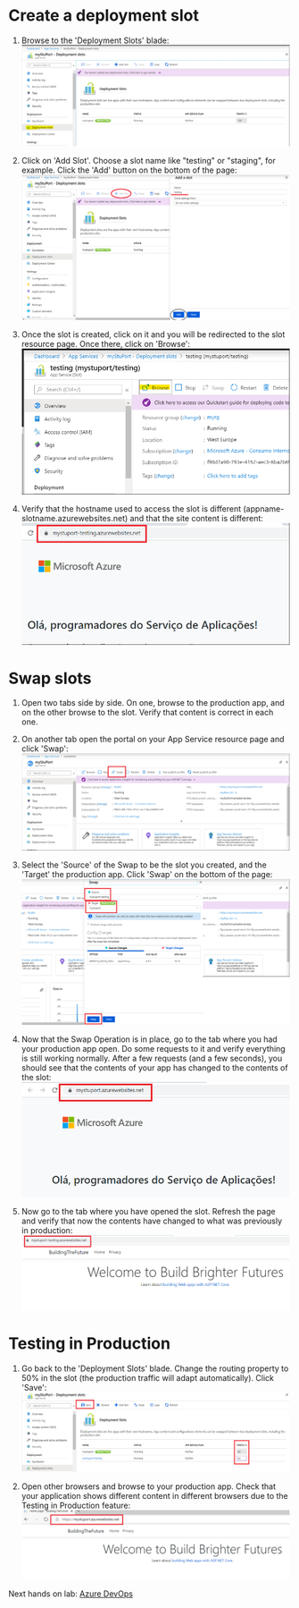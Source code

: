 # Create a deployment slot

1. Browse to the 'Deployment Slots' blade:
![GitHub Logo](../Images/SlotsBlade.png)

2. Click on 'Add Slot'. Choose a slot name like "testing" or "staging", for example. Click the 'Add' button on the bottom of the page:
![GitHub Logo](../Images/CreateSlot.png)

3. Once the slot is created, click on it and you will be redirected to the slot resource page. Once there, click on 'Browse':
![GitHub Logo](../Images/Slot.png)

4. Verify that the hostname used to access the slot is different (appname-slotname.azurewebsites.net) and that the site content is different:
![GitHub Logo](../Images/SlotSite.png)

# Swap slots

1. Open two tabs side by side. On one, browse to the production app, and on the other browse to the slot. Verify that content is correct in each one.

2. On another tab open the portal on your App Service resource page and click 'Swap':
![GitHub Logo](../Images/Swap.png)

3. Select the 'Source' of the Swap to be the slot you created, and the 'Target' the production app. Click 'Swap' on the bottom of the page:
![GitHub Logo](../Images/SwapOp.png)

4. Now that the Swap Operation is in place, go to the tab where you had your production app open. Do some requests to it and verify everything is still working normally. After a few requests (and a few seconds), you should see that the contents of your app has changed to the contents of the slot:
![GitHub Logo](../Images/Changes.png)

5. Now go to the tab where you have opened the slot. Refresh the page and verify that now the contents have changed to what was previously in production:
![GitHub Logo](../Images/ChangesSlot.png)


# Testing in Production

1. Go back to the 'Deployment Slots' blade. Change the routing property to 50% in the slot (the production traffic will adapt automatically). Click 'Save':
![GitHub Logo](../Images/Routing.png)

2. Open other browsers and browse to your production app. Check that your application shows different content in different browsers due to the Testing in Production feature:
![GitHub Logo](../Images/TestingProd.png)

Next hands on lab: [Azure DevOps](https://github.com/andreatmicro/BuildingTheFuture/tree/master/5.%20Azure%20DevOps)
